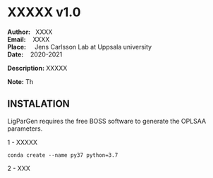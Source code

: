 # **XXXXX v1.0**

**Author:** &nbsp;&nbsp;XXXX</br>
**Email:**  &nbsp;&nbsp;&nbsp;XXXX </br>
**Place:** &nbsp;&nbsp;&nbsp; Jens Carlsson Lab at Uppsala university</br>
**Date:** &nbsp;&nbsp;  2020-2021

**Description:** XXXXX

**Note:** Th

## **INSTALATION**

LigParGen requires the free BOSS software to generate the OPLSAA parameters.

1 - XXXXX

    conda create --name py37 python=3.7

2 - XXX

